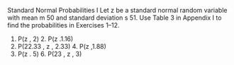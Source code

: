 Standard Normal Probabilities I Let z be a standard
normal random variable with mean m 50 and standard
deviation s 51. Use Table 3 in Appendix I to find the
probabilities in Exercises 1–12.
1. P(z , 2) 2. P(z .1.16)
3. P(22.33 , z , 2.33) 4. P(z ,1.88)
5. P(z . 5) 6. P(23 , z , 3)
